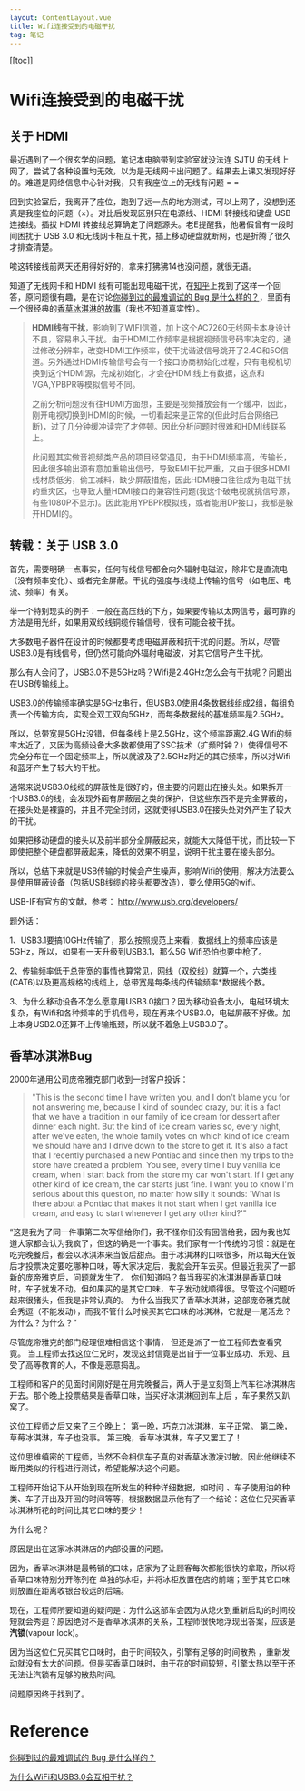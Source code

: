 ```yaml
---
layout: ContentLayout.vue
title: Wifi连接受到的电磁干扰
tag: 笔记
---
```


[[toc]]

# Wifi连接受到的电磁干扰

## 关于 HDMI

最近遇到了一个很玄学的问题，笔记本电脑带到实验室就没法连 SJTU 的无线上网了，尝试了各种设置均无效，以为是无线网卡出问题了。结果去上课又发现好好的。难道是网络信息中心针对我，只有我座位上的无线有问题 = = 

回到实验室后，我离开了座位，跑到了远一点的地方测试，可以上网了，没想到还真是我座位的问题（×）。对比后发现区别只在电源线、HDMI 转接线和键盘 USB 连接线。插拔 HDMI 转接线总算确定了问题源头。老E提醒我，他暑假曾有一段时间困扰于 USB 3.0 和无线网卡相互干扰，插上移动硬盘就断网，也是折腾了很久才排查清楚。

唉这转接线前两天还用得好好的，拿来打狒狒14也没问题，就很无语。

知道了无线网卡和 HDMI 线有可能出现电磁干扰，在[知乎](https://www.zhihu.com/question/34787444/answer/60590570)上找到了这样一个回答，原问题很有趣，是在讨论[你碰到过的最难调试的 Bug 是什么样的？](https://www.zhihu.com/question/34787444/answer/60590570)，里面有一个很经典的[香草冰淇淋的故事](#香草冰淇淋Bug)（我也不知道真实性）。

> **HDMI线有干扰**，影响到了WIFI信道，加上这个AC7260无线网卡本身设计不良，容易串入干扰。由于HDMI工作频率是根据视频信号码率决定的，通过修改分辨率，改变HDMI工作频率，使干扰谐波信号跳开了2.4G和5G信道。另外通过HDMI传输信号会有一个接口协商初始化过程，只有电视机切换到这个HDMI源，完成初始化，才会在HDMI线上有数据，这点和VGA,YPBPR等模拟信号不同。
>
> 之前分析问题没有往HDMI方面想，主要是视频播放会有一个缓冲，因此，刚开电视切换到HDMI的时候，一切看起来是正常的(但此时后台网络已断)，过了几分钟缓冲读完了才停顿。因此分析问题时很难和HDMI线联系上。
>
> 此问题其实做音视频类产品的项目经常遇见，由于HDMI频率高，传输长，因此很多输出源有意加重输出信号，导致EMI干扰严重，又由于很多HDMI线材质低劣，偷工减料，缺少屏蔽措施，因此HDMI接口往往成为电磁干扰的重灾区，也导致大量HDMI接口的兼容性问题(我这个破电视就挑信号源，有些1080P不显示)。因此能用YPBPR模拟线，或者能用DP接口，我都是躲开HDMI的。

## 转载：关于 USB 3.0

首先，需要明确一点事实，任何有线信号都会向外辐射电磁波，除非它是直流电（没有频率变化）、或者完全屏蔽。干扰的强度与线缆上传输的信号（如电压、电流、频率）有关。

举一个特别现实的例子：一般在高压线的下方，如果要传输以太网信号，最可靠的方法是用光纤，如果用双绞线铜缆传输信号，很有可能会被干扰。

大多数电子器件在设计的时候都要考虑电磁屏蔽和抗干扰的问题。所以，尽管USB3.0是有线信号，但仍然可能向外辐射电磁波，对其它信号产生干扰。

那么有人会问了，USB3.0不是5GHz吗？Wifi是2.4GHz怎么会有干扰呢？问题出在USB传输线上。

USB3.0的传输频率确实是5GHz串行，但USB3.0使用4条数据线组成2组，每组负责一个传输方向，实现全双工双向5GHz，而每条数据线的基准频率是2.5GHz。

所以，总带宽是5GHz没错，但每条线上是2.5GHz，这个频率距离2.4G Wifi的频率太近了，又因为高频设备大多数都使用了SSC技术（扩频时钟？）使得信号不完全分布在一个固定频率上，所以就波及了2.5GHz附近的其它频率，所以对Wifi和蓝牙产生了较大的干扰。

通常来说USB3.0线缆的屏蔽性是很好的，但主要的问题出在接头处。如果拆开一个USB3.0的线，会发现外面有屏蔽层之类的保护，但这些东西不是完全屏蔽的，在接头处是裸露的，并且不完全封闭，这就使得USB3.0在接头处对外产生了较大的干扰。

如果把移动硬盘的接头以及前半部分全屏蔽起来，就能大大降低干扰，而比较一下即使把整个硬盘都屏蔽起来，降低的效果不明显，说明干扰主要在接头部分。

所以，总结下来就是USB传输的时候会产生噪声，影响Wifi的使用，解决方法要么是使用屏蔽设备（包括USB线缆的接头都要改造），要么使用5G的wifi。

USB-IF有官方的文献，参考： http://www.usb.org/developers/

题外话：

1、USB3.1要搞10GHz传输了，那么按照规范上来看，数据线上的频率应该是5GHz，所以，如果有一天升级到USB3.1，那么5G Wifi恐怕也要中枪了。

2、传输频率低于总带宽的事情也算常见，网线（双绞线）就算一个，六类线(CAT6)以及更高规格的线缆上，总带宽是每条线的传输频率*数据线个数。

3、为什么移动设备不怎么愿意用USB3.0接口？因为移动设备太小，电磁环境太复杂，有Wifi和各种频率的手机信号，现在再来个USB3.0，电磁屏蔽不好做。加上本身USB2.0还算不上传输瓶颈，所以就不着急上USB3.0了。

## 香草冰淇淋Bug

2000年通用公司庞帝雅克部门收到一封客户投诉：

> "This is the second time I have written you, and I don't blame you for not answering me, because I kind of sounded crazy, but it is a fact that we have a tradition in our family of ice cream for dessert after dinner each night. But the kind of ice cream varies so, every night, after we've eaten, the whole family votes on which kind of ice cream we should have and I drive down to the store to get it. It's also a fact that I recently purchased a new Pontiac and since then my trips to the store have created a problem. You see, every time I buy vanilla ice cream, when I start back from the store my car won't start. If I get any other kind of ice cream, the car starts just fine. I want you to know I'm serious about this question, no matter how silly it sounds: 'What is there about a Pontiac that makes it not start when I get vanilla ice cream, and easy to start whenever I get any other kind?'"

“这是我为了同一件事第二次写信给你们，我不怪你们没有回信给我，因为我也知道大家都会认为我疯了，但这的确是一个事实。我们家有一个传统的习惯：就是在吃完晚餐后，都会以冰淇淋来当饭后甜点。由于冰淇淋的口味很多，所以每天在饭后才投票决定要吃哪种口味，等大家决定后，我就会开车去买。但最近我买了一部新的庞帝雅克后，问题就发生了。
你们知道吗？每当我买的冰淇淋是香草口味时，车子就发不动。但如果买的是其它口味，车子发动就顺得很。尽管这个问题听起来很猪头，但我是非常认真的。
为什么当我买了香草冰淇淋，这部庞帝雅克就会秀逗（不能发动），而我不管什么时候买其它口味的冰淇淋，它就是一尾活龙？为什么？为什么？”

尽管庞帝雅克的部门经理很难相信这个事情， 但还是派了一位工程师去查看究竟。
当工程师去找这位仁兄时，发现这封信竟是出自于一位事业成功、乐观、且受了高等教育的人，不像是恶意捣乱。

工程师和客户的见面时间刚好是在用完晚餐后，两人于是立刻驾上汽车往冰淇淋店开去。那个晚上投票结果是香草口味，当买好冰淇淋回到车上后 ，车子果然又趴窝了。

这位工程师之后又来了三个晚上：
第一晚，巧克力冰淇淋，车子正常。
第二晚，草莓冰淇淋，车子也没事。
第三晚，香草冰淇淋，车子又罢工了！

这位思维缜密的工程师，当然不会相信车子真的对香草冰激凌过敏。因此他继续不断用类似的行程进行测试，希望能解决这个问题。

工程师开始记下从开始到现在所发生的种种详细数据，如时间 、车子使用油的种类、车子开出及开回的时间等等，根据数据显示他有了一个结论：这位仁兄买香草冰淇淋所花的时间比其它口味的要少！

为什么呢？

原因是出在这家冰淇淋店的内部设置的问题。

因为，香草冰淇淋是最畅销的口味，店家为了让顾客每次都能很快的拿取，所以将香草口味特别分开陈列在 单独的冰柜，并将冰柜放置在店的前端；至于其它口味则放置在距离收银台较远的后端。

现在，工程师所要知道的疑问是：为什么这部车会因为从熄火到重新启动的时间较短就会秀逗？原因绝对不是香草冰淇淋的关系，工程师很快地浮现出答案，应该是**汽锁**(vapour lock)。

因为当这位仁兄买其它口味时，由于时间较久，引擎有足够的时间散热 ，重新发动就没有太大的问题。但是买香草口味时，由于花的时间较短，引擎太热以至于还无法让汽锁有足够的散热时间。

问题原因终于找到了。


# Reference
[你碰到过的最难调试的 Bug 是什么样的？](https://www.zhihu.com/question/34787444/answer/60590570)

[为什么WiFi和USB3.0会互相干扰？](https://blog.csdn.net/chrovery/article/details/47720731)
 
 <Comment lang="zh-CN"/> 
 
 
 <Comment lang="zh-CN"/> 
 